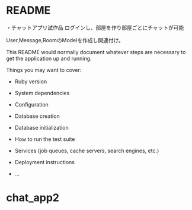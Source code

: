 # README

・チャットアプリ試作品
ログインし、部屋を作り部屋ごとにチャットが可能

User,Message,RoomのModelを作成し関連付け。



This README would normally document whatever steps are necessary to get the
application up and running.

Things you may want to cover:

* Ruby version

* System dependencies

* Configuration

* Database creation

* Database initialization

* How to run the test suite

* Services (job queues, cache servers, search engines, etc.)

* Deployment instructions

* ...
# chat_app2
